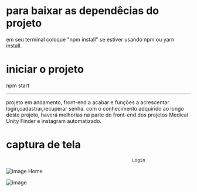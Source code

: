 # para baixar as dependêcias do projeto

em seu terminal coloque "npm install" se estiver usando npm ou yarn install.

# iniciar o projeto

npm start

---
projeto em andamento, front-end a acabar e funções a acrescentar
login,cadastrar,recuperar senha.
com o conhecimento adquirido ao longo deste projeto, haverá melhorias na parte do front-end dos projetos Medical Unity Finder e instagram automatizado.

# captura de tela
                                                    Login
![image](https://user-images.githubusercontent.com/63307185/136856910-b075fc4b-f902-40b4-9cd9-5d2823361368.png)
                                                    Home

![image](https://user-images.githubusercontent.com/63307185/136857146-edcd7008-9c53-4326-8200-39b9d50d5e66.png)


